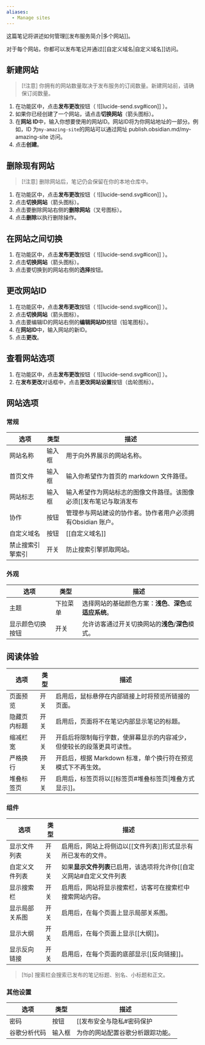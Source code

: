 ```yaml
---
aliases:
  - Manage sites
---
```


这篇笔记将讲述如何管理[[发布服务简介|多个网站]]。

对于每个网站，你都可以发布笔记并通过[[自定义域名|自定义域名]]访问。

## 新建网站

> [!注意] 你拥有的网站数量取决于发布服务的订阅数量。新建网站前，请确保订阅数量。

1. 在功能区中，点击**发布更改**按钮（ ![[lucide-send.svg#icon]] ）。
2. 如果你已经创建了一个网站，请点击**切换网站**（箭头图标）。
3. 在**网站 ID**中，输入你想要使用的网站ID。网站ID将为你网站地址的一部分。例如，ID 为`my-amazing-site`的网站可以通过网址 publish.obsidian.md/my-amazing-site 访问。
4. 点击**创建**。

## 删除现有网站

> [!注意] 删除网站后，笔记仍会保留在你的本地仓库中。

1. 在功能区中，点击**发布更改**按钮（ ![[lucide-send.svg#icon]] ）。
2. 点击**切换网站**（箭头图标）。
3. 点击要删除网站右侧的**删除网站**（叉号图标）。
4. 点击**删除**以执行删除操作。

## 在网站之间切换

1. 在功能区中，点击**发布更改**按钮（ ![[lucide-send.svg#icon]] ）。
2. 点击**切换网站**（箭头图标）。
3. 点击要切换到的网站右侧的**选择**按钮。

## 更改网站ID

1. 在功能区中，点击**发布更改**按钮（ ![[lucide-send.svg#icon]] ）。
2. 点击**切换网站**（箭头图标）。
3. 点击要编辑ID的网站右侧的**编辑网站ID**按钮（铅笔图标）。
4. 在**网站ID**中，输入网站的新ID。
5. 点击**更改**。

## 查看网站选项

1. 在功能区中，点击**发布更改**按钮（ ![[lucide-send.svg#icon]] ）。
2. 在**发布更改**对话框中，点击**更改网站设置**按钮（齿轮图标）。

## 网站选项

### 常规

| 选项       | 类型  | 描述                                                           |
| -------- | --- | ------------------------------------------------------------ |
| 网站名称     | 输入框 | 用于向外界展示的网站名称。                                                |
| 首页文件     | 输入框 | 输入你希望作为首页的 markdown 文件路径。                                    |
| 网站标志     | 输入框 | 输入希望作为网站标志的图像文件路径。该图像必须[[发布笔记与取消发布|已发布]]。 |
| 协作       | 按钮  | 管理参与网站建设的协作者。协作者用户必须拥有Obsidian 账户。                           |
| 自定义域名    | 按钮  | [[自定义域名]]                                   |
| 禁止搜索引擎索引 | 开关  | 防止搜索引擎抓取网站。                                                  |

### 外观

| 选项       | 类型   | 描述                                  |
| -------- | ---- | ----------------------------------- |
| 主题       | 下拉菜单 | 选择网站的基础颜色方案：**浅色**、**深色**或**适应系统**。 |
| 显示颜色切换按钮 | 开关   | 允许访客通过开关切换网站的**浅色**/**深色**模式。       |

## 阅读体验

| 选项     | 类型  | 描述                                  |
| ------ | --- | ----------------------------------- |
| 页面预览   | 开关  | 启用后，鼠标悬停在内部链接上时将预览所链接的页面。           |
| 隐藏页内标题 | 开关  | 启用后，页面将不在笔记内部显示笔记的标题。               |
| 缩减栏宽   | 开关  | 开启后将限制每行字数，使屏幕显示的内容减少，但使较长的段落更具可读性。 |
| 严格换行   | 开关  | 开启后，根据 Markdown 标准，单个换行符在预览模式下不再生效。 |
| 堆叠标签页  | 开关  | 启用后，标签页将以[[标签页#堆叠标签页\|堆叠方式显示]]。     |

### 组件

| 选项      | 类型  | 描述                                                                           |
| ------- | --- | ---------------------------------------------------------------------------- |
| 显示文件列表  | 开关  | 启用后，网站上将侧边以[[文件列表]]形式显示有所已发布的文件。                                             |
| 自定义文件列表 | 开关  | 如果**显示文件列表**已启用，该选项将允许你[[自定义网站#自定义文件列表|自定义]]文件列表中文件及文件夹的显示顺序。 |
| 显示搜索栏   | 开关  | 启用后，网站将显示搜索栏，访客可在搜索栏中搜索网站内容。                                                 |
| 显示局部关系图 | 开关  | 启用后，在每个页面上显示局部关系图。                                                           |
| 显示大纲    | 开关  | 启用后，在每个页面上显示[[大纲]]。                                                          |
| 显示反向链接  | 开关  | 启用后，在每个页面的底部显示[[反向链接]]。                                                      |

> [!tip] 搜索栏会搜索已发布的笔记标题、别名、小标题和正文。 

### 其他设置

| 选项     | 类型  | 描述                                                 |
| ------ | --- | -------------------------------------------------- |
| 密码     | 按钮  | [[发布安全与隐私#密码保护|添加访问密码]]以限制陌生人对网站的访问。 |
| 谷歌分析代码 | 输入框 |  为你的网站配置谷歌分析跟踪功能。                                  |
